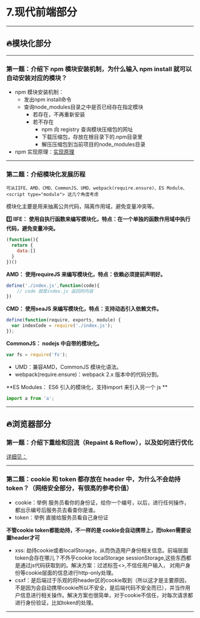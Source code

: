 # 7.现代前端部分

---

## 🔥模块化部分

---

### 第一题：介绍下 npm 模块安装机制，为什么输入 npm install 就可以自动安装对应的模块？

- npm 模块安装机制：
    - 发出npm install命令
    - 查询node_modules目录之中是否已经存在指定模块
        - 若存在，不再重新安装
        - 若不存在
            - npm 向 registry 查询模块压缩包的网址
            - 下载压缩包，存放在根目录下的.npm目录里
            - 解压压缩包到当前项目的node_modules目录
- npm 实现原理：[实现原理](https://github.com/Advanced-Frontend/Daily-Interview-Question/issues/22)

---

### 第二题：介绍模块化发展历程

```
可从IIFE、AMD、CMD、CommonJS、UMD、webpack(require.ensure)、ES Module、<script type="module"> 这几个角度考虑
```

模块化主要是用来抽离公共代码，隔离作用域，避免变量冲突等。

**1️⃣ IIFE： 使用自执行函数来编写模块化，特点：在一个单独的函数作用域中执行代码，避免变量冲突。**

```js
(function(){
  return {
	data:[]
  }
})()
```

**AMD： 使用requireJS 来编写模块化，特点：依赖必须提前声明好。**

```js
define('./index.js',function(code){
	// code 就是index.js 返回的内容
})
```

**CMD： 使用seaJS 来编写模块化，特点：支持动态引入依赖文件。**

```js
define(function(require, exports, module) {  
  var indexCode = require('./index.js');
});
```

**CommonJS： nodejs 中自带的模块化。**

```js
var fs = require('fs');
```

- UMD：兼容AMD，CommonJS 模块化语法。
- webpack(require.ensure)：webpack 2.x 版本中的代码分割。

**ES Modules： ES6 引入的模块化，支持import 来引入另一个 js **

```js
import a from 'a';
```



---

## 🔥浏览器部分

### 第一题：介绍下重绘和回流（Repaint & Reflow），以及如何进行优化

[详细见：](https://github.com/sisterAn/blog/issues/33)

---

### 第二题：cookie 和 token 都存放在 header 中，为什么不会劫持 token？（网络安全部分，有很高的参考价值）

- cookie：举例 服务员看你的身份证，给你一个编号，以后，进行任何操作，都出示编号后服务员去看查你是谁。
- token：举例 直接给服务员看自己身份证

**不管cookie token都能劫持，不一样的是 cookie会自动携带上，而token需要设置header才可**

- xss: 劫持cookie或者localStorage，从而伪造用户身份相关信息。前端层面token会存在哪儿？不外乎cookie localStorage sessionStorage,这些东西都是通过js代码获取到的。解决方案：过滤标签<>,不信任用户输入， 对用户身份等cookie层面的信息进行http-only处理。
- csxf：是后端过于乐观的将header区的cookie取到（所以这才是主要原因，不是因为会自动携带cookie所以不安全，是后端代码不安全而已），并当作用户信息进行相关操作。解决方案也很简单，对于cookie不信任，对每次请求都进行身份验证，比如token的处理。

---

